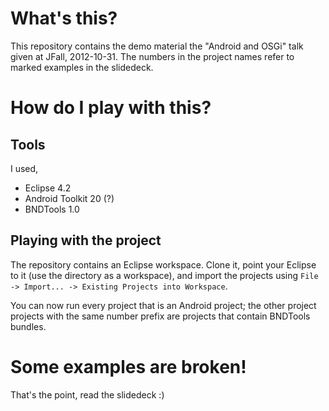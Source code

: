 What's this?
========

This repository contains the demo material the "Android and OSGi" talk given at JFall, 2012-10-31. The numbers in the project names refer to marked examples in the slidedeck.

How do I play with this?
=========
Tools
--------
I used,

- Eclipse 4.2
- Android Toolkit 20 (?)
- BNDTools 1.0

Playing with the project
--------

The repository contains an Eclipse workspace. Clone it, point your Eclipse to it (use the directory as a workspace), and import the projects using `File -> Import... -> Existing Projects into Workspace`.

You can now run every project that is an Android project; the other project projects with the same number prefix are projects that contain BNDTools bundles.


Some examples are broken!
=========
That's the point, read the slidedeck :)